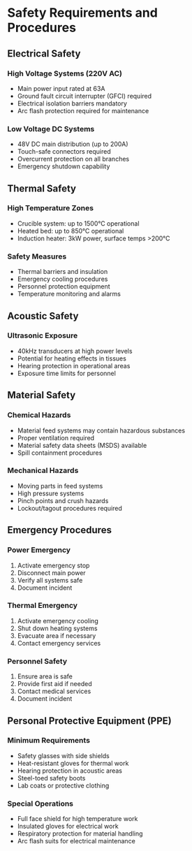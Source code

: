 # Safety Requirements and Procedures

## Electrical Safety

### High Voltage Systems (220V AC)
- Main power input rated at 63A
- Ground fault circuit interrupter (GFCI) required
- Electrical isolation barriers mandatory
- Arc flash protection required for maintenance

### Low Voltage DC Systems
- 48V DC main distribution (up to 200A)
- Touch-safe connectors required
- Overcurrent protection on all branches
- Emergency shutdown capability

## Thermal Safety

### High Temperature Zones
- Crucible system: up to 1500°C operational
- Heated bed: up to 850°C operational
- Induction heater: 3kW power, surface temps >200°C

### Safety Measures
- Thermal barriers and insulation
- Emergency cooling procedures
- Personnel protection equipment
- Temperature monitoring and alarms

## Acoustic Safety

### Ultrasonic Exposure
- 40kHz transducers at high power levels
- Potential for heating effects in tissues
- Hearing protection in operational areas
- Exposure time limits for personnel

## Material Safety

### Chemical Hazards
- Material feed systems may contain hazardous substances
- Proper ventilation required
- Material safety data sheets (MSDS) available
- Spill containment procedures

### Mechanical Hazards
- Moving parts in feed systems
- High pressure systems
- Pinch points and crush hazards
- Lockout/tagout procedures required

## Emergency Procedures

### Power Emergency
1. Activate emergency stop
2. Disconnect main power
3. Verify all systems safe
4. Document incident

### Thermal Emergency
1. Activate emergency cooling
2. Shut down heating systems
3. Evacuate area if necessary
4. Contact emergency services

### Personnel Safety
1. Ensure area is safe
2. Provide first aid if needed
3. Contact medical services
4. Document incident

## Personal Protective Equipment (PPE)

### Minimum Requirements
- Safety glasses with side shields
- Heat-resistant gloves for thermal work
- Hearing protection in acoustic areas
- Steel-toed safety boots
- Lab coats or protective clothing

### Special Operations
- Full face shield for high temperature work
- Insulated gloves for electrical work
- Respiratory protection for material handling
- Arc flash suits for electrical maintenance
